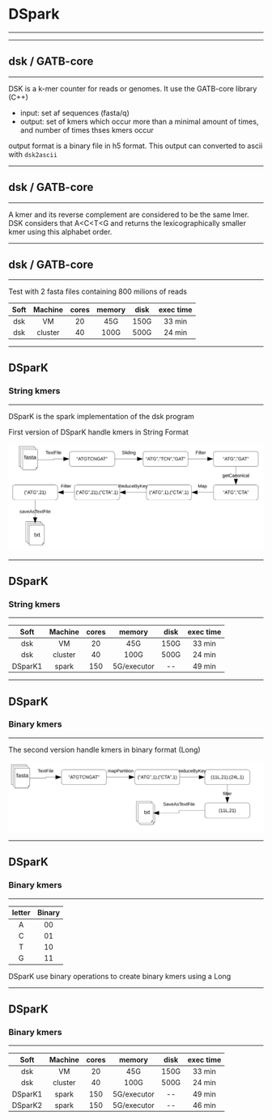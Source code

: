 # DSpark
-------------------------
---


## dsk / GATB-core
------------------

DSK is a k-mer counter for reads or genomes. It use the GATB-core library (C++)

- input: set af sequences (fasta/q)
- output: set of kmers which occur more than a minimal amount of times, and number of times thses kmers occur

output format is a binary file in h5 format. This output can converted to ascii with `dsk2ascii`

---
## dsk / GATB-core
------------------

A kmer and its reverse complement are considered to be the same lmer. DSK considers that A<C<T<G and returns the lexicographically smaller kmer using this alphabet order.




---
## dsk / GATB-core
------------------

Test with 2 fasta files containing 800 milions of reads

| Soft | Machine | cores | memory | disk | exec time |
|:---:|:---:|:---:|:---:|:---:|:---:|
| dsk | VM | 20 | 45G | 150G | 33 min |
| dsk | cluster | 40 | 100G | 500G | 24 min |



---
## DSparK
### String kmers
------------------

DSparK is the spark implementation of the dsk program


First version of DSparK handle kmers in String Format


<img src="images/dspark1.png" alt="dspark1" style="width: 700px;"/>

---
## DSparK
### String kmers
------------------


| Soft | Machine | cores | memory | disk | exec time |
|:---:|:---:|:---:|:---:|:---:|:---:|
| dsk | VM | 20 | 45G | 150G | 33 min |
| dsk | cluster | 40 | 100G | 500G | 24 min |
| DSparK1 | spark | 150 | 5G/executor | -- | 49 min |






---
## DSparK
### Binary kmers
-----------------

The second version handle kmers in binary format (Long)


<img src="images/dspark2.png" alt="dspark1" style="width: 700px;"/>


---
## DSparK
### Binary kmers
-----------------

| letter | Binary |
|:---:|:---:|
| A | 00 |
| C | 01 |
| T | 10 |
| G | 11 |

DSparK use binary operations to create binary kmers using a Long 


---
## DSparK
### Binary kmers
-----------------


| Soft | Machine | cores | memory | disk | exec time |
|:---:|:---:|:---:|:---:|:---:|:---:|
| dsk | VM | 20 | 45G | 150G | 33 min |
| dsk | cluster | 40 | 100G | 500G | 24 min |
| DSparK1 | spark | 150 | 5G/executor | -- | 49 min |
| DSparK2 | spark | 150 | 5G/executor | -- | 46 min |

